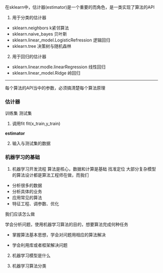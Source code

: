 
在sklearn中，估计器(estimator)是一个重要的而角色，是一类实现了算法的API

1. 用于分类的估计器
- sklearn.neighbors k紧邻算法
- sklearn.naive_bayes 贝叶斯
- sklearn.linear_model.LogisticRefression 逻辑回归
- sklearn.tree  决策树与随机森林

2.  用于回归的估计器
- sklearn.linear.modle.linearRegression  线性回归
- sklearn.linear_model.Ridge  岭回归

---
每个算法的API当中的参数，必须搞清楚每个算法原理

### 估计器

训练集  测试集


1. 调用fit
fit(x_train,y_train)

**estimator**  

2. 输入与测试集的数据


### 机器学习的基础

1. 机器学习开发流程
算法是核心，数据和计算是基础
找准定位
大部分复杂模型的算法设计都是算法工程师在做，而我们
- 分析很多的数据
- 分析具体的业务
- 应用常见的算法
- 特征工程、调参数、优化

我们应该怎么做

学会分析问题，使用机器学习算法的目的，想要算法完成何种任务

- 掌握算法基本思想，学会对问题用相应的算法解决

- 学会利用库或者框架解决问题

2. 机器学习模型是什么


3. 机器学习算法分类









